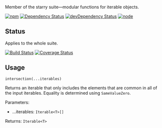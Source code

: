 Member of the starry suite—modular functions for iterable objects.

[![npm](https://img.shields.io/npm/v/starry.intersection.svg?style=flat-square)](https://www.npmjs.com/package/starry.intersection) [![Dependency Status](https://img.shields.io/david/starry.intersection.svg?style=flat-square)](https://david-dm.org/starry.intersection) [![devDependency Status](https://img.shields.io/david/dev/starry.intersection.svg?style=flat-square)](https://david-dm.org/starry.intersection#info=devDependencies) [![node](https://img.shields.io/node/v/starry.intersection.svg?style=flat-square)](https://nodejs.org/en/download/)

## Status

Applies to the whole suite.

[![Build Status](https://img.shields.io/travis/seangenabe/starry.svg?style=flat-square)](https://travis-ci.org/seangenabe/starry) [![Coverage Status](https://img.shields.io/coveralls/seangenabe/starry.svg?style=flat-square)](https://coveralls.io/github/seangenabe/starry)

## Usage

`intersection(...iterables)`

Returns an iterable that only includes the elements that are common in all of the input iterables. Equality is determined using `SameValueZero`.

Parameters:
* ...iterables: `Iterable<T>[]`

Returns: `Iterable<T>`

